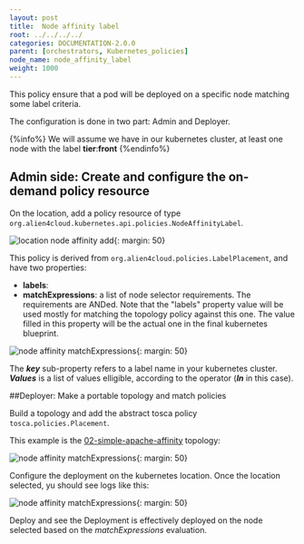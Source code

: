 ```yaml
---
layout: post
title:  Node affinity label
root: ../../../../
categories: DOCUMENTATION-2.0.0
parent: [orchestrators, Kubernetes_policies]
node_name: node_affinity_label
weight: 1000
---
```


This policy ensure that a pod will be deployed on a specific node matching some label criteria.  

The configuration is done in two part: Admin and Deployer.

{%info%}
  We will assume we have in our kubernetes cluster, at least one node with the label **tier**:**front**
{%endinfo%}

## Admin side: Create and configure the on-demand policy resource

On the location, add a policy resource of type `org.alien4cloud.kubernetes.api.policies.NodeAffinityLabel`.  

![location node affinity add](../../../images/2.0.0/user_guide/policies/add_k8s_nodeAffinity_policy.png){: margin: 50}   

This policy is derived from `org.alien4cloud.policies.LabelPlacement`, and have two properties:

- **labels**:
- **matchExpressions**: a list of node selector requirements. The requirements are ANDed.
          Note that the "labels" property value will be used mostly for matching the topology policy against this one.
          The value filled in this property will be the actual one in the final kubernetes blueprint.

![node affinity matchExpressions](../../../images/2.0.0/user_guide/policies/node_aff_matchExp_edit.png){: margin: 50}   

The ___key___ sub-property refers to a label name in your kubernetes cluster. ___Values___ is a list of values elligible, according to the operator (___In___ in this case).

##Deployer: Make a portable topology and match policies

Build a topology and add the abstract tosca policy `tosca.policies.Placement`.

This example is the [02-simple-apache-affinity](https://github.com/alien4cloud/samples/blob/master/org/alien4cloud/doc/kube/topology/02-simple-apache-affinity/tosca.yaml) topology:

![node affinity matchExpressions](../../../images/2.0.0/user_guide/topology_editor/policies/node_aff_matchExp_edit.png){: margin: 50}   

Configure the deployment on the kubernetes location. Once the location selected, yu should see logs like this:

![node affinity matchExpressions](../../../images/2.0.0/user_guide/policies/nodeAff_config_ok.png){: margin: 50}   

Deploy and see the Deployment is effectively deployed on the node selected based on the _matchExpressions_ evaluation.
